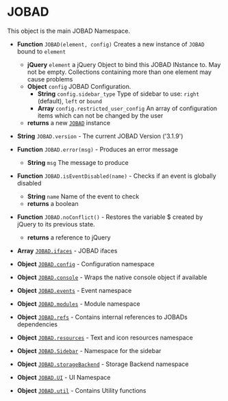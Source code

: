 # JOBAD
This object is the main JOBAD Namespace. 

* **Function** `JOBAD(element, config)` Creates a new instance of `JOBAD` bound to `element` 
	* **jQuery** `element` a jQuery Object to bind this JOBAD INstance to. May not be empty. Collections containing more than one element may cause problems 
	* **Object** `config` JOBAD Configuration. 
		* **String** `config.sidebar_type` Type of sidebar to use: `right` (default), `left` or `bound`
		* **Array** `config.restricted_user_config` An array of configuration items which can not be changed by the user
	* **returns** a new [`JOBAD`](JOBADInstance/index.md) instance

* **String** `JOBAD.version` - The current JOBAD Version ('3.1.9')
* **Function** `JOBAD.error(msg)` - Produces an error message
    * **String** `msg` The message to produce
* **Function** `JOBAD.isEventDisabled(name)` - Checks if an event is globally disabled
    * **String** `name` Name of the event to check
    * **returns** a boolean
* **Function** `JOBAD.noConflict()` - Restores the variable $ created by jQuery to its previous state. 
    * **returns** a reference to jQuery
* **Array** [`JOBAD.ifaces`](JOBAD.ifaces/index.md) - JOBAD ifaces
* **Object** [`JOBAD.config`](JOBAD.config.md) - Configuration namespace
* **Object** [`JOBAD.console`](JOBAD.console.md) - Wraps the native console object if available
* **Object** [`JOBAD.events`](JOBAD.events/index.md) - Event namespace
* **Object** [`JOBAD.modules`](JOBAD.modules/index.md) - Module namespace
* **Object** [`JOBAD.refs`](JOBAD.refs.md) - Contains internal references to  JOBADs dependencies
* **Object** [`JOBAD.resources`](JOBAD.resources.md) - Text and icon resources namespace
* **Object** [`JOBAD.Sidebar`](JOBAD.Sidebar.md) - Namespace for the sidebar
* **Object** [`JOBAD.storageBackend`](JOBAD.storageBackend.md) - Storage Backend namespace
* **Object** [`JOBAD.UI`](JOBAD.UI/index.md) - UI Namespace
* **Object** [`JOBAD.util`](JOBAD.util.md) - Contains Utility functions